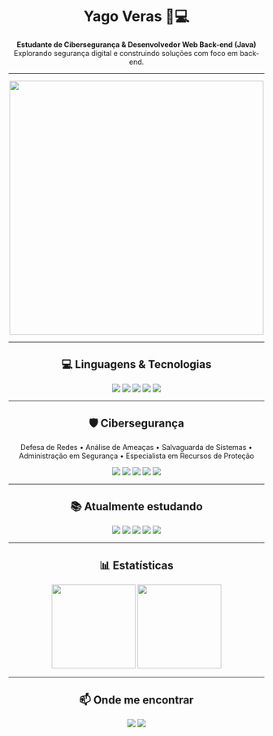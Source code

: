 <!-- Nome e Bio -->
<h1 align="center">Yago Veras 🔐💻</h1>
<p align="center">
  <b>Estudante de Cibersegurança & Desenvolvedor Web Back-end (Java)</b><br>
  Explorando segurança digital e construindo soluções com foco em back-end.
</p>

---

<!-- Imagem central -->
<p align="center">
  <img src="https://i.ibb.co/VHt9mPf/dev-night-pixelart.png" width="500"/>
</p>

---

<!-- Linguagens & Skills -->
<h2 align="center">💻 Linguagens & Tecnologias</h2>
<p align="center">
  <img src="https://img.shields.io/badge/HTML5-E34F26?style=for-the-badge&logo=html5&logoColor=white"/>
  <img src="https://img.shields.io/badge/CSS3-1572B6?style=for-the-badge&logo=css3&logoColor=white"/>
  <img src="https://img.shields.io/badge/JavaScript-F7DF1E?style=for-the-badge&logo=javascript&logoColor=black"/>
  <img src="https://img.shields.io/badge/Java-ED8B00?style=for-the-badge&logo=java&logoColor=white"/>
  <img src="https://img.shields.io/badge/Python-3776AB?style=for-the-badge&logo=python&logoColor=white"/>
</p>

---

<!-- Cibersegurança -->
<h2 align="center">🛡 Cibersegurança</h2>
<p align="center">
  Defesa de Redes • Análise de Ameaças • Salvaguarda de Sistemas •<br>
  Administração em Segurança • Especialista em Recursos de Proteção
</p>

<!-- Badges de Segurança -->
<p align="center">
  <img src="https://img.shields.io/badge/Kali%20Linux-557C94?style=for-the-badge&logo=kalilinux&logoColor=white"/>
  <img src="https://img.shields.io/badge/Wireshark-1679A7?style=for-the-badge&logo=wireshark&logoColor=white"/>
  <img src="https://img.shields.io/badge/Nmap-00457C?style=for-the-badge&logo=security&logoColor=white"/>
  <img src="https://img.shields.io/badge/Cisco-1BA0D7?style=for-the-badge&logo=cisco&logoColor=white"/>
  <img src="https://img.shields.io/badge/Linux-FCC624?style=for-the-badge&logo=linux&logoColor=black"/>
</p>

---

<!-- Atualmente estudando -->
<h2 align="center">📚 Atualmente estudando</h2>
<p align="center">
  <img src="https://img.shields.io/badge/Fortinet-EE3124?style=for-the-badge&logo=fortinet&logoColor=white"/>
  <img src="https://img.shields.io/badge/Ethical%20Hacking-2C2C2C?style=for-the-badge&logo=hackaday&logoColor=white"/>
  <img src="https://img.shields.io/badge/Docker-2496ED?style=for-the-badge&logo=docker&logoColor=white"/>
  <img src="https://img.shields.io/badge/Spring%20Boot-6DB33F?style=for-the-badge&logo=springboot&logoColor=white"/>
  <img src="https://img.shields.io/badge/Cloud%20Security-4285F4?style=for-the-badge&logo=googlecloud&logoColor=white"/>
</p>

---

<!-- Estatísticas -->
<h2 align="center">📊 Estatísticas</h2>
<p align="center">
  <img src="https://github-readme-stats.vercel.app/api?username=SEU-USUARIO&show_icons=true&theme=tokyonight" height="165"/>
  <img src="https://github-readme-stats.vercel.app/api/top-langs/?username=SEU-USUARIO&layout=compact&theme=tokyonight" height="165"/>
</p>

---

<!-- Contato -->
<h2 align="center">📫 Onde me encontrar</h2>
<p align="center">
  <a href="mailto:seuemail@gmail.com"><img src="https://img.shields.io/badge/Gmail-D14836?style=for-the-badge&logo=gmail&logoColor=white"></a>
  <a href="https://linkedin.com/in/SEU-LINKEDIN"><img src="https://img.shields.io/badge/LinkedIn-0077B5?style=for-the-badge&logo=linkedin&logoColor=white"></a>
</p>
